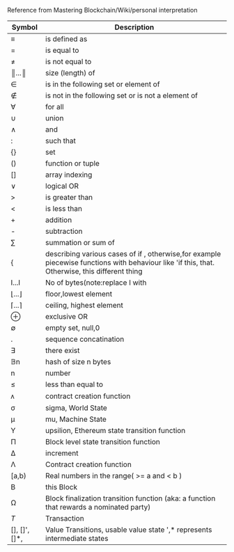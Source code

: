 Reference from Mastering Blockchain/Wiki/personal interpretation

|  **Symbol** | **Description** |
|  ------ | ------ |
|  ≡ | is defined as |
|  = | is equal to |
|  ≠ | is not equal to |
|  ║...║ | size (length) of |
|   ∈  | is in the following set or element of |
|  ∉  | is not in the following set or is not a element of |
|  ∀  | for all |
|  ∪ | union |
|  ∧ | and |
|  : | such that |
|  {} | set |
|  () | function or tuple |
|  [] | array indexing |
|  ∨ | logical OR |
|  > | is greater than |
|  < | is less than |
|  + | addition |
|  - | subtraction |
|  ∑ | summation or sum of |
|  { | describing various cases of if , otherwise,for example piecewise functions with behaviour like 'if this, that. Otherwise, this different thing |
| I...I | No of bytes(note:replace I with | symbol | )
|  ⌊...⌋ | floor,lowest element |
|  ⌈...⌉ | ceiling, highest element |
|  ⊕ | exclusive OR |
|  ∅  | empty set, null,0 |
|  . | sequence concatination |
|  ∃ | there exist |
|  𝔹n | hash of size n bytes |
|  n | number |
|  ≤ | less than equal to |
|  ᴧ | contract creation function |
|  σ | sigma, World State |
|  μ | mu, Machine State |
|  Υ | upsilion, Ethereum state transition function |
|  Π | Block level state transition function |UP
|  ∆ | increment |
|  Λ | Contract creation function |
|  [a,b) | Real numbers in the range( >= a and < b )|
|  B  | this Block |
|  Ω  | Block finalization transition function (aka: a function that rewards a nominated party) |
|  *T* | Transaction |
|  [], []', []*,| Value Transitions, usable value state ',* represents intermediate states |
